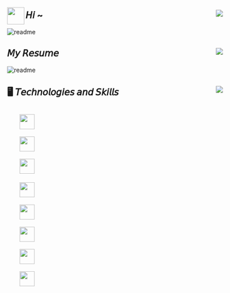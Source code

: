 ### 

<img align='left' width='40' src='https://emojis.slackmojis.com/emojis/images/1623215441/44110/cat_pls.gif?1623215441'/> 

## 𝘏𝘪 ~ <img align='right' src="https://visitor-badge.glitch.me/badge?page_id=yesmore.yesmore" />

<div align=''>
  <img alt='readme' src="https://github-readme-stats.vercel.app/api?username=yesmore&show_icons=true&theme=radical" />   
</div>

## 𝘔𝘺 𝘙𝘦𝘴𝘶𝘮𝘦 <a href='https://yesmore.cc' target='_blank'><img align='right' src='https://img.shields.io/website?down_message=%E5%93%A6%E8%B1%81&label=Blog&logo=github&up_message=online&url=https%3A%2F%2Fyesmore.cc'/></a>

<div align=''>
  <img alt='readme' src='https://metrics.lecoq.io/yesmore?template=classic&base.header=0&base.activity=0&base.community=0&base.repositories=0&pagespeed=1&pagespeed.url=.user.website&pagespeed.detailed=false&pagespeed.screenshot=false&config.timezone=Etc%2FGMT-8'/>    
</div>


## 🖥️ 𝘛𝘦𝘤𝘩𝘯𝘰𝘭𝘰𝘨𝘪𝘦𝘴 𝘢𝘯𝘥 𝘚𝘬𝘪𝘭𝘭𝘴 <a href='https://gitter.im/yesmore/yesmoreforchat'><img align='right' src='https://img.shields.io/gitter/room/yesmore/yesmoreforchat?logo=gitter'/></a>

<div align=''>
  <code>
    <a href='javascript:;'><img width="35px" src='https://cdn.jsdelivr.net/gh/devicons/devicon/icons/github/github-original.svg'/></a>
  </code>
  <code>
    <a href='javascript:;'><img width="35px" src='https://cdn.jsdelivr.net/gh/devicons/devicon/icons/vscode/vscode-plain.svg'/></a>
  </code>
  <code>
    <a href='javascript:;'><img width="35px" src='https://cdn.jsdelivr.net/gh/devicons/devicon/icons/chrome/chrome-plain.svg'/></a>
  </code>
  &nbsp;
  <code>
    <a href='javascript:;'><img width="35px" src='https://cdn.jsdelivr.net/gh/devicons/devicon/icons/html5/html5-plain.svg'/></a>
  </code>
  <code>
    <a href='javascript:;'><img width="35px" src='https://cdn.jsdelivr.net/gh/devicons/devicon/icons/css3/css3-plain.svg'/></a>
  </code>
  <code>
    <a href='javascript:;'><img width="35px" src='https://cdn.jsdelivr.net/gh/devicons/devicon/icons/javascript/javascript-plain.svg'/></a>
  </code>
  <code>
    <a href='javascript:;'><img width="35px" src='https://cdn.jsdelivr.net/gh/devicons/devicon/icons/typescript/typescript-plain.svg'/></a>
  </code>
  <code>
    <a href='javascript:;'><img width="35px" src='https://cdn.jsdelivr.net/gh/devicons/devicon/icons/nodejs/nodejs-plain.svg'/></a>
  </code>
</div>


<!-- ## 🔥 𝑹𝒆𝒄𝒆𝒏𝒕𝒍𝒚

- ​:orange_book: <a href='https://github.com/yesmore/pre-interview' target='_blank'>pre-interview</a> - 前端零散知识点
- ✨ [Different UI](https://github.com/yesmore/different-ui) - A Vue.js 3 UI Library -->
